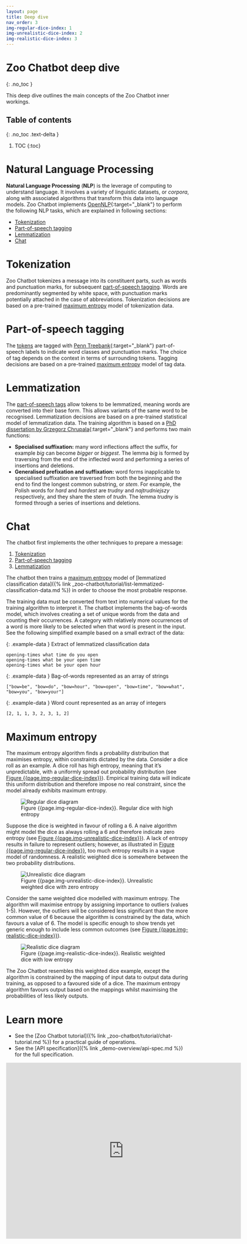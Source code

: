 ```yaml
---
layout: page
title: Deep dive
nav_order: 3
img-regular-dice-index: 1
img-unrealistic-dice-index: 2
img-realistic-dice-index: 3
---
```


# Zoo Chatbot deep dive
{: .no_toc }

This deep dive outlines the main concepts of the Zoo Chatbot inner workings.

## Table of contents
{: .no_toc .text-delta }

1. TOC
{:toc}

# Natural Language Processing

**Natural Language Processing** (**NLP**) is the leverage of computing
to understand language. It involves a variety of linguistic datasets, or
*corpora*, along with associated algorithms that transform this data
into language models. Zoo Chatbot implements
[OpenNLP](https://opennlp.apache.org){:target="_blank"} to perform the
following NLP tasks, which are explained in following sections:

* [Tokenization](#tokenization)
* [Part-of-speech tagging](#part-of-speech-tagging)
* [Lemmatization](#lemmatization)
* [Chat](#chat)

# Tokenization

Zoo Chatbot tokenizes a message into its constituent parts, such as words and punctuation marks, for subsequent 
[part-of-speech tagging](#part-of-speech-tagging). Words are predominantly segmented by
white space, with punctuation marks potentially attached in the case of
abbreviations. Tokenization decisions are based on a pre-trained
[maximum entropy](#maximum-entropy) model of tokenization data.

# Part-of-speech tagging

The [tokens](#tokenization) are tagged with 
[Penn Treebank](https://www.ling.upenn.edu/courses/Fall_2003/ling001/penn_treebank_pos.html){:target="_blank"}
part-of-speech labels to indicate word classes and punctuation marks.
The choice of tag depends on the context in terms of surrounding tokens.
Tagging decisions are based on a pre-trained [maximum entropy](#maximum-entropy) model of tag data.

# Lemmatization

The [part-of-speech tags](#part-of-speech-tagging) allow tokens to be
lemmatized, meaning words are converted into their base form. This
allows variants of the same word to be recognised. Lemmatization
decisions are based on a pre-trained statistical model of lemmatization
data. The training algorithm is based on a 
[PhD dissertation by Grzegorz Chrupala](https://grzegorz.chrupala.me/papers/phd-single.pdf){:target="_blank"}
and performs two main functions:

* **Specialised suffixation:** many word inflections affect the suffix, for example *big* can become *bigger* or *biggest*. 
The lemma *big* is formed by traversing from the end of the inflected word and performing a series of insertions and deletions.
* **Generalised prefixation and suffixation:** word forms inapplicable to specialised suffixation are traversed from both
the beginning and the end to find the longest common substring, or *stem*. For example, the Polish words for *hard* and
*hardest* are *trudny* and *najtrudniejszy* respectively, and they share the stem of *trudn*. The lemma *trudny* is formed
through a series of insertions and deletions.

# Chat

The chatbot first implements the other techniques to prepare a message:

1. [Tokenization](#tokenization)
2. [Part-of-speech tagging](#part-of-speech-tagging)
3. [Lemmatization](#lemmatization)

The chatbot then trains a [maximum entropy](#maximum-entropy) model of
[lemmatized classification data]({% link _zoo-chatbot/tutorial/list-lemmatized-classification-data.md %}) in order to
choose the most probable response.

The training data must be converted from text into numerical values for
the training algorithm to interpret it. The chatbot implements the
bag-of-words model, which involves creating a set of unique words from
the data and counting their occurrences. A category with relatively more
occurrences of a word is more likely to be selected when that word is
present in the input. See the following simplified example based on a
small extract of the data:

{: .example-data }
Extract of lemmatized classification data

    opening-times what time do you open
    opening-times what be your open time
    opening-times what be your open hour

{: .example-data }
Bag-of-words represented as an array of strings

    ["bow=be", "bow=do", "bow=hour", "bow=open", "bow=time", "bow=what", "bow=you", "bow=your"]

{: .example-data }
Word count represented as an array of integers

    [2, 1, 1, 3, 2, 3, 1, 2]

# Maximum entropy

The maximum entropy algorithm finds a probability distribution that
maximises entropy, within constraints dictated by the data. Consider a
dice roll as an example. A dice roll has high entropy, meaning that it’s
unpredictable, with a uniformly spread out probability distribution (see
[Figure {{page.img-regular-dice-index}}](#regular-dice-img)). Empirical training data will indicate
this uniform distribution and therefore impose no real constraint, since
the model already exhibits maximum entropy.

<figure>
<img src="{{ "/assets/images/regular-dice-purple.png" | absolute_url }}" alt="Regular dice diagram" id="regular-dice-img" />
<figcaption>Figure {{page.img-regular-dice-index}}. Regular dice with high entropy</figcaption>
</figure>

Suppose the dice is weighted in favour of rolling a 6. A naive algorithm
might model the dice as always rolling a 6 and therefore indicate zero
entropy (see [Figure {{page.img-unrealistic-dice-index}}](#unrealistic-dice-img)). A lack of
entropy results in failure to represent outliers; however, as
illustrated in [Figure {{page.img-regular-dice-index}}](#regular-dice-img), too much entropy results in
a vague model of randomness. A realistic weighted dice is somewhere between the two probability distributions.

<figure>
<img src="{{ "/assets/images/unrealistic-weighted-dice-purple.png" | absolute_url }}" alt="Unrealistic dice diagram" id="unrealistic-dice-img" />
<figcaption>Figure {{page.img-unrealistic-dice-index}}. Unrealistic weighted dice with zero entropy</figcaption>
</figure>

Consider the same weighted dice modelled with maximum entropy. The
algorithm will maximise entropy by assigning importance to outliers
(values 1-5). However, the outliers will be considered less significant
than the more common value of 6 because the algorithm is constrained by
the data, which favours a value of 6. The model is specific enough to
show trends yet generic enough to include less common outcomes (see
[Figure {{page.img-realistic-dice-index}}](#realistic-dice-img)).

<figure>
<img src="{{ "/assets/images/realistic-weighted-dice-purple.png" | absolute_url }}" alt="Realistic dice diagram" id="realistic-dice-img" />
<figcaption>Figure {{page.img-realistic-dice-index}}. Realistic weighted dice with low entropy</figcaption>
</figure>

The Zoo Chatbot resembles this weighted dice example, except the
algorithm is constrained by the mapping of input data to output data
during training, as opposed to a favoured side of a dice. The maximum
entropy algorithm favours output based on the mappings whilst maximising
the probabilities of less likely outputs.

# Learn more

* See the [Zoo Chatbot tutorial]({% link _zoo-chatbot/tutorial/chat-tutorial.md %}) for a practical guide of operations.
* See the [API specification]({% link _demo-overview/api-spec.md %}) for the full specification.

<iframe src="https://docs.google.com/forms/d/e/1FAIpQLSfN6U8GBXHtQWd32Dmj__kxX1jhnD9RHZatVbEP-TE2-z7y_g/viewform?embedded=true" width="640" height="480" frameborder="0" marginheight="0" marginwidth="0">Loading…</iframe>
